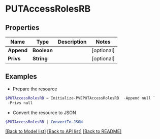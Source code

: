 # PUTAccessRolesRB
## Properties

Name | Type | Description | Notes
------------ | ------------- | ------------- | -------------
**Append** | **Boolean** |  | [optional] 
**Privs** | **String** |  | [optional] 

## Examples

- Prepare the resource
```powershell
$PUTAccessRolesRB = Initialize-PVEPUTAccessRolesRB  -Append null `
 -Privs null
```

- Convert the resource to JSON
```powershell
$PUTAccessRolesRB | ConvertTo-JSON
```

[[Back to Model list]](../README.md#documentation-for-models) [[Back to API list]](../README.md#documentation-for-api-endpoints) [[Back to README]](../README.md)


